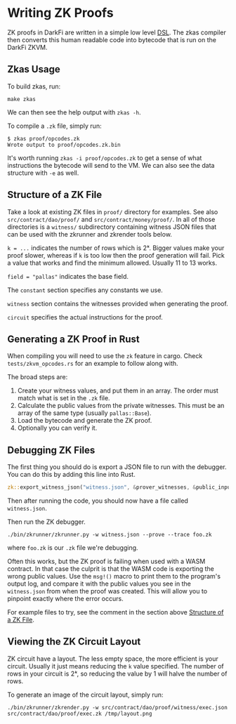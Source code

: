 # Writing ZK Proofs

ZK proofs in DarkFi are written in a simple low level
[DSL](https://en.wikipedia.org/w/index.php?title=Domain-specific_language).
The zkas compiler then converts this human readable code into bytecode
that is run on the DarkFi ZKVM.

## Zkas Usage

To build zkas, run:
```
make zkas
```
We can then see the help output with `zkas -h`.

To compile a `.zk` file, simply run:
```
$ zkas proof/opcodes.zk
Wrote output to proof/opcodes.zk.bin
```
It's worth running `zkas -i proof/opcodes.zk` to get a sense of what
instructions the bytecode will send to the VM. We can also see the data
structure with `-e` as well.

## Structure of a ZK File

Take a look at existing ZK files in `proof/` directory for examples.
See also `src/contract/dao/proof/` and `src/contract/money/proof/`.
In all of those directories is a `witness/` subdirectory containing
witness JSON files that can be used with the zkrunner and zkrender tools below.

`k = ...` indicates the number of rows which is $2ᵏ$. Bigger values make
your proof slower, whereas if `k` is too low then the proof generation will
fail. Pick a value that works and find the minimum allowed. Usually 11 to 13
works.

`field = "pallas"` indicates the base field.

The `constant` section specifies any constants we use.

`witness` section contains the witnesses provided when generating the proof.

`circuit` specifies the actual instructions for the proof.

## Generating a ZK Proof in Rust

When compiling you will need to use the `zk` feature in cargo.
Check `tests/zkvm_opcodes.rs` for an example to follow along with.

The broad steps are:

1. Create your witness values, and put them in an array. The order must match
   what is set in the `.zk` file.
2. Calculate the public values from the private witnesses. This must be
   an array of the same type (usually `pallas::Base`).
3. Load the bytecode and generate the ZK proof.
4. Optionally you can verify it.

## Debugging ZK Files

The first thing you should do is export a JSON file to run with the debugger.
You can do this by adding this line into Rust.
```rust
zk::export_witness_json("witness.json", &prover_witnesses, &public_inputs);
```
Then after running the code, you should now have a file called `witness.json`.

Then run the ZK debugger.
```
./bin/zkrunner/zkrunner.py -w witness.json --prove --trace foo.zk
```
where `foo.zk` is our `.zk` file we're debugging.

Often this works, but the ZK proof is failing when used with a WASM contract.
In that case the culprit is that the WASM code is exporting the wrong
public values. Use the `msg!()` macro to print them to the program's output
log, and compare it with the public values you see in the `witness.json`
from when the proof was created. This will allow you to pinpoint exactly
where the error occurs.

For example files to try, see the comment in the section above
[Structure of a ZK File](structure-of-a-zk-file).

## Viewing the ZK Circuit Layout

ZK circuit have a layout. The less empty space, the more efficient is your
circuit. Usually it just means reducing the `k` value specified. The number of
rows in your circuit is $2ᵏ$, so reducing the value by 1 will halve the number
of rows.

To generate an image of the circuit layout, simply run:

```
./bin/zkrunner/zkrender.py -w src/contract/dao/proof/witness/exec.json src/contract/dao/proof/exec.zk /tmp/layout.png
```

